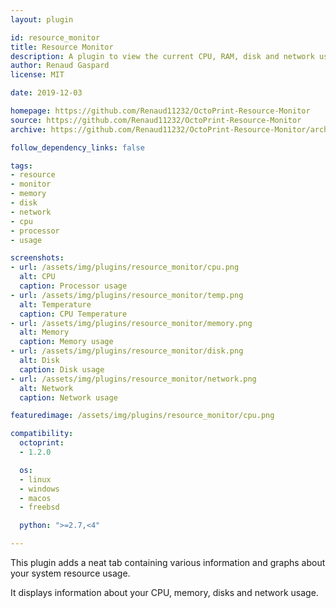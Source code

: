 ```yaml
---
layout: plugin

id: resource_monitor
title: Resource Monitor
description: A plugin to view the current CPU, RAM, disk and network usage on your system
author: Renaud Gaspard
license: MIT

date: 2019-12-03

homepage: https://github.com/Renaud11232/OctoPrint-Resource-Monitor
source: https://github.com/Renaud11232/OctoPrint-Resource-Monitor
archive: https://github.com/Renaud11232/OctoPrint-Resource-Monitor/archive/master.zip

follow_dependency_links: false

tags:
- resource
- monitor
- memory
- disk
- network
- cpu
- processor
- usage

screenshots:
- url: /assets/img/plugins/resource_monitor/cpu.png
  alt: CPU
  caption: Processor usage
- url: /assets/img/plugins/resource_monitor/temp.png
  alt: Temperature
  caption: CPU Temperature
- url: /assets/img/plugins/resource_monitor/memory.png
  alt: Memory
  caption: Memory usage
- url: /assets/img/plugins/resource_monitor/disk.png
  alt: Disk
  caption: Disk usage
- url: /assets/img/plugins/resource_monitor/network.png
  alt: Network
  caption: Network usage

featuredimage: /assets/img/plugins/resource_monitor/cpu.png

compatibility:
  octoprint:
  - 1.2.0

  os:
  - linux
  - windows
  - macos
  - freebsd

  python: ">=2.7,<4"

---
```


This plugin adds a neat tab containing various information and graphs about your system resource usage.

It displays information about your CPU, memory, disks and network usage.
